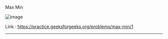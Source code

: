 Max Min

![image](https://user-images.githubusercontent.com/23376002/195653389-adb55730-1bba-4ee2-99e0-21c80029e85f.png)


Link : https://practice.geeksforgeeks.org/problems/max-min/1


------------------------------------------------------------------------------------------------------------------------------------------------------


